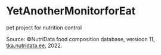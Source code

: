 # YetAnotherMonitorforEat
pet project for nutrition control

Source:
©NutriData food composition database, versioon 11, [tka.nutridata.ee](https://tka.nutridata.ee), 2022.
